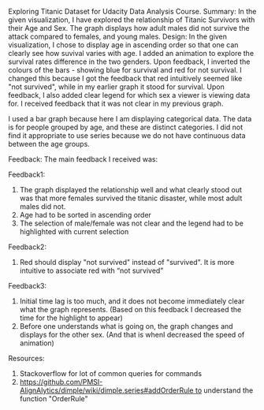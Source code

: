 Exploring Titanic Dataset for Udacity Data Analysis Course.
Summary: In the given visualization, I have explored the relationship of Titanic Survivors with their Age and Sex. The graph displays how adult males did not survive the attack compared to females, and young males.
Design: In the given visualization, I chose to display age in ascending order so that one can clearly see how suvival varies with age. I added an animation to explore the survival rates difference in the two genders. Upon feedback, I inverted the colours of the bars - showing blue for survival and red for not survival. I changed this because I got the feedback that red intuitively seemed like "not survived", while in my earlier graph it stood for survival. Upon feedback, I also added clear legend for which sex a viewer is viewing data for. I received feedback that it was not clear in my previous graph.

I used a bar graph because here I am displaying categorical data. The data is for people grouped by age, and these are distinct categories. I did not find it appropriate to use series because we do not have continuous data between the age groups.

Feedback: The main feedback I received was:

Feedback1:
1. The graph displayed the relationship well and what clearly stood out was that more females survived the titanic disaster, while most adult males did not.
2. Age had to be sorted in ascending order
3. The selection of male/female was not clear and the legend had to be highlighted with current selection

Feedback2:
1. Red should display "not survived" instead of "survived".  It is more intuitive to associate red with “not survived”

Feedback3:
1. Initial time lag is too much, and it does not become immediately clear what the graph represents. (Based on this feedback I decreased the time for the highlight to appear)
2. Before one understands what is going on, the graph changes and displays for the other sex. (And that is whenI decreased the speed of animation)

Resources:
1. Stackoverflow for lot of common queries for commands
2. https://github.com/PMSI-AlignAlytics/dimple/wiki/dimple.series#addOrderRule to understand the function "OrderRule"
